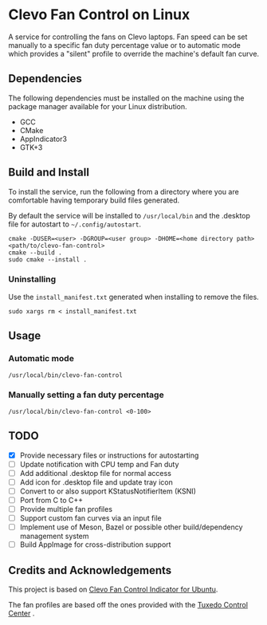 # Clevo Fan Control on Linux

A service for controlling the fans on Clevo laptops. Fan speed can be 
set manually to a specific fan duty percentage value or to automatic 
mode which provides a "silent" profile to override the machine's default
fan curve.

## Dependencies

The following dependencies must be installed on the machine using the 
package manager available for your Linux distribution.

- GCC
- CMake
- AppIndicator3
- GTK+3

## Build and Install

To install the service, run the following from a directory where you are
comfortable having temporary build files generated.

By default the service will be installed to `/usr/local/bin` and the
.desktop file for autostart to `~/.config/autostart`.

```shell
cmake -DUSER=<user> -DGROUP=<user group> -DHOME=<home directory path> <path/to/clevo-fan-control>
cmake --build .
sudo cmake --install .
```

### Uninstalling

Use the `install_manifest.txt` generated when installing to remove the
files.

```shell
sudo xargs rm < install_manifest.txt
```

## Usage

### Automatic mode

`/usr/local/bin/clevo-fan-control`

### Manually setting a fan duty percentage

`/usr/local/bin/clevo-fan-control <0-100>`

## TODO

- [x] Provide necessary files or instructions for autostarting
- [ ] Update notification with CPU temp and Fan duty
- [ ] Add additional .desktop file for normal access
- [ ] Add icon for .desktop file and update tray icon
- [ ] Convert to or also support KStatusNotifierItem (KSNI)
- [ ] Port from C to C++
- [ ] Provide multiple fan profiles
- [ ] Support custom fan curves via an input file
- [ ] Implement use of Meson, Bazel or possible other build/dependency 
  management system
- [ ] Build AppImage for cross-distribution support

## Credits and Acknowledgements

This project is based on
[Clevo Fan Control Indicator for Ubuntu](https://github.com/SkyLandTW/clevo-indicator).

The fan profiles are based off the ones provided with the
[Tuxedo Control Center](https://github.com/tuxedocomputers/tuxedo-control-center/blob/master/src/common/models/TccFanTable.ts)
.
